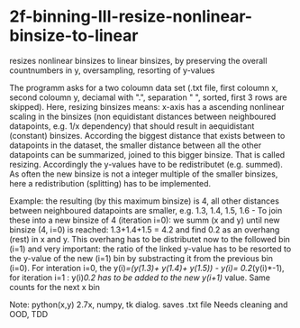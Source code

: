 # 2f-binning-III-resize-nonlinear-binsize-to-linear
resizes nonlinear binsizes to linear binsizes, by preserving the overall countnumbers in y, oversampling, resorting of y-values


The programm asks for a two coloumn data set (.txt file, first coloumn x, second coloumn y, deciamal with ".", separation " ", sorted, first 3 rows are skipped). Here, resizing binsizes means: x-axis has a ascending nonlinear scaling in the binsizes (non equidistant 
distances between neighboured datapoints, e.g. 1/x dependency) that should result in aequidistant (constant) binsizes. According the biggest distance that exists between to datapoints in the dataset, the smaller distance between all the other datapoints can be summarized, joined to this bigger binsize. That is called resizing. Accordingly the y-values have to be redistributet (e.g. summed). As often the new binsize is not a integer multiple of the smaller binsizes, here a redistribution (splitting) has to be implemented. 

Example: 
the resulting (by this maximum binsize) is 4, all other distances between neighboured datapoints are smaller, e.g. 1.3, 1.4, 1.5, 1.6 - To join these into a new binsize of 4 (iteration i=0): we summ (x and y) until new binsize (4, i=0) is reached: 1.3+1.4+1.5 = 4.2 and find 0.2 as an overhang (rest) in x and y. This overhang has to be distributet now to the followed bin (i=1) and very important: the ratio of the linked y-value has to be resorted to the y-value of the new (i=1) bin by substracting it from the previous bin (i=0).
For interation i=0, the y(i)*=(y(1.3)+ y(1.4)+ y(1.5)) - y(i)= 0.2*(y(i)*-1), for iteration i=1 : y(i)*0.2 has to be added to the new y(i+1)* value. Same counts for the next x bin

Note: python(x,y) 2.7x, numpy, tk dialog. saves .txt file
Needs cleaning and OOD, TDD
